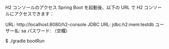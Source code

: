 H2 コンソールのアクセス
Spring Boot を起動後、以下の URL で H2 コンソールにアクセスできます：

URL: http://localhost:8080/h2-console
JDBC URL: jdbc:h2:mem:testdb
ユーザー名: sa
パスワード: （空欄）

$ ./gradle bootRun
